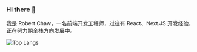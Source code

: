 ### Hi there 👋
我是 Robert Chaw，一名前端开发工程师，过往有 React、Next.JS 开发经验，正在努力朝全栈方向发展中。

<!--
**RobertChaw/RobertChaw** is a ✨ _special_ ✨ repository because its `README.md` (this file) appears on your GitHub profile.

Here are some ideas to get you started:

- 🔭 I’m currently working on ...
- 🌱 I’m currently learning ...
- 👯 I’m looking to collaborate on ...
- 🤔 I’m looking for help with ...
- 💬 Ask me about ...
- 📫 How to reach me: ...
- 😄 Pronouns: ...
- ⚡ Fun fact: ...
-->

![Top Langs](https://github-readme-stats.vercel.app/api/top-langs/?username=RobertChaw&layout=compact)
